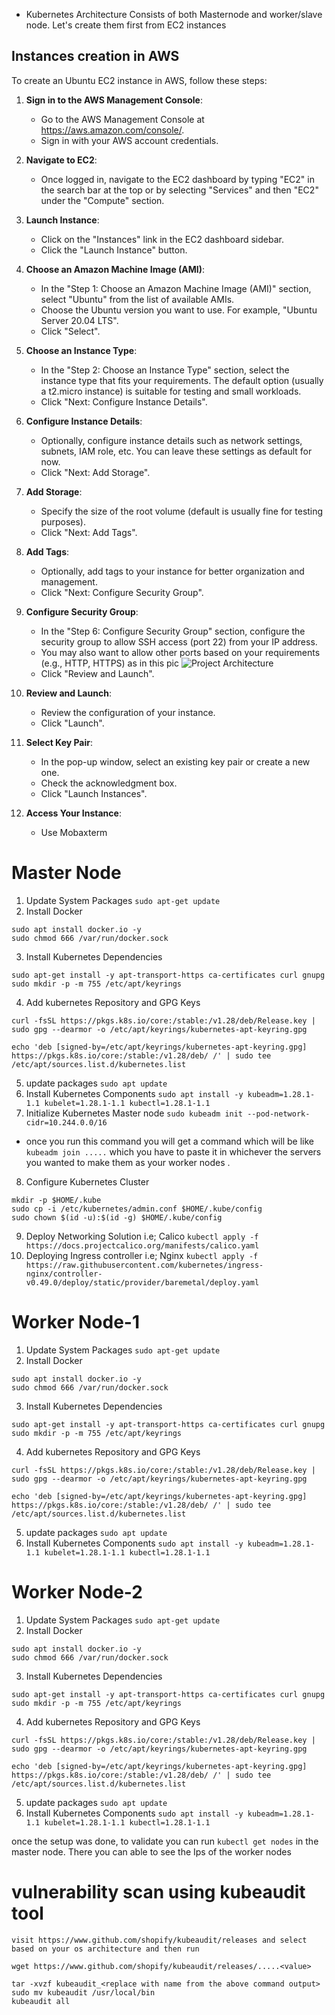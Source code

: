- Kubernetes Architecture Consists of both Masternode and worker/slave node. Let's create them first from EC2 instances

## Instances creation in AWS
To create an Ubuntu EC2 instance in AWS, follow these steps:

1. **Sign in to the AWS Management Console**:
   - Go to the AWS Management Console at https://aws.amazon.com/console/.
   - Sign in with your AWS account credentials.

2. **Navigate to EC2**:
   - Once logged in, navigate to the EC2 dashboard by typing "EC2" in the search bar at the top or by selecting "Services" and then "EC2" under the "Compute" section.

3. **Launch Instance**:
   - Click on the "Instances" link in the EC2 dashboard sidebar.
   - Click the "Launch Instance" button.

4. **Choose an Amazon Machine Image (AMI)**:
   - In the "Step 1: Choose an Amazon Machine Image (AMI)" section, select "Ubuntu" from the list of available AMIs.
   - Choose the Ubuntu version you want to use. For example, "Ubuntu Server 20.04 LTS".
   - Click "Select".

5. **Choose an Instance Type**:
   - In the "Step 2: Choose an Instance Type" section, select the instance type that fits your requirements. The default option (usually a t2.micro instance) is suitable for testing and small workloads.
   - Click "Next: Configure Instance Details".

6. **Configure Instance Details**:
   - Optionally, configure instance details such as network settings, subnets, IAM role, etc. You can leave these settings as default for now.
   - Click "Next: Add Storage".

7. **Add Storage**:
   - Specify the size of the root volume (default is usually fine for testing purposes).
   - Click "Next: Add Tags".

8. **Add Tags**:
   - Optionally, add tags to your instance for better organization and management.
   - Click "Next: Configure Security Group".

9. **Configure Security Group**:
   - In the "Step 6: Configure Security Group" section, configure the security group to allow SSH access (port 22) from your IP address.
   - You may also want to allow other ports based on your requirements (e.g., HTTP, HTTPS) as in this pic ![Project Architecture](https://github.com/user-attachments/assets/3385096c-bfd9-451b-b655-3c6a8276519a)
   - Click "Review and Launch".

10. **Review and Launch**:
    - Review the configuration of your instance.
    - Click "Launch".

11. **Select Key Pair**:
    - In the pop-up window, select an existing key pair or create a new one.
    - Check the acknowledgment box.
    - Click "Launch Instances".

12. **Access Your Instance**:
    - Use Mobaxterm

# Master Node

1. Update System Packages `sudo apt-get update`  
2. Install Docker 
```
sudo apt install docker.io -y
sudo chmod 666 /var/run/docker.sock 
```
3. Install Kubernetes Dependencies
```
sudo apt-get install -y apt-transport-https ca-certificates curl gnupg
sudo mkdir -p -m 755 /etc/apt/keyrings
```
4. Add kubernetes Repository and GPG Keys
```
curl -fsSL https://pkgs.k8s.io/core:/stable:/v1.28/deb/Release.key | sudo gpg --dearmor -o /etc/apt/keyrings/kubernetes-apt-keyring.gpg

echo 'deb [signed-by=/etc/apt/keyrings/kubernetes-apt-keyring.gpg] https://pkgs.k8s.io/core:/stable:/v1.28/deb/ /' | sudo tee /etc/apt/sources.list.d/kubernetes.list
```
5. update packages `sudo apt update`
6. Install Kubernetes Components `sudo apt install -y kubeadm=1.28.1-1.1 kubelet=1.28.1-1.1 kubectl=1.28.1-1.1`
7. Initialize Kubernetes Master node `sudo kubeadm init --pod-network-cidr=10.244.0.0/16`

- once you run this command you will get a command which will be like `kubeadm join .....` which you have to paste it in whichever the servers you wanted to make them as your worker nodes .

8. Configure Kubernetes Cluster
```
mkdir -p $HOME/.kube
sudo cp -i /etc/kubernetes/admin.conf $HOME/.kube/config
sudo chown $(id -u):$(id -g) $HOME/.kube/config
```
9. Deploy Networking Solution i.e; Calico
`kubectl apply -f https://docs.projectcalico.org/manifests/calico.yaml`
10. Deploying Ingress controller i.e; Nginx
`kubectl apply -f https://raw.githubusercontent.com/kubernetes/ingress-nginx/controller-v0.49.0/deploy/static/provider/baremetal/deploy.yaml`



# Worker Node-1

1. Update System Packages `sudo apt-get update`  
2. Install Docker 
```
sudo apt install docker.io -y
sudo chmod 666 /var/run/docker.sock 
```
3. Install Kubernetes Dependencies
```
sudo apt-get install -y apt-transport-https ca-certificates curl gnupg
sudo mkdir -p -m 755 /etc/apt/keyrings
```
4. Add kubernetes Repository and GPG Keys
```
curl -fsSL https://pkgs.k8s.io/core:/stable:/v1.28/deb/Release.key | sudo gpg --dearmor -o /etc/apt/keyrings/kubernetes-apt-keyring.gpg

echo 'deb [signed-by=/etc/apt/keyrings/kubernetes-apt-keyring.gpg] https://pkgs.k8s.io/core:/stable:/v1.28/deb/ /' | sudo tee /etc/apt/sources.list.d/kubernetes.list
```
5. update packages `sudo apt update`
6. Install Kubernetes Components `sudo apt install -y kubeadm=1.28.1-1.1 kubelet=1.28.1-1.1 kubectl=1.28.1-1.1`

# Worker Node-2

1. Update System Packages `sudo apt-get update`  
2. Install Docker 
```
sudo apt install docker.io -y
sudo chmod 666 /var/run/docker.sock 
```
3. Install Kubernetes Dependencies
```
sudo apt-get install -y apt-transport-https ca-certificates curl gnupg
sudo mkdir -p -m 755 /etc/apt/keyrings
```
4. Add kubernetes Repository and GPG Keys
```
curl -fsSL https://pkgs.k8s.io/core:/stable:/v1.28/deb/Release.key | sudo gpg --dearmor -o /etc/apt/keyrings/kubernetes-apt-keyring.gpg

echo 'deb [signed-by=/etc/apt/keyrings/kubernetes-apt-keyring.gpg] https://pkgs.k8s.io/core:/stable:/v1.28/deb/ /' | sudo tee /etc/apt/sources.list.d/kubernetes.list
```
5. update packages `sudo apt update`
6. Install Kubernetes Components `sudo apt install -y kubeadm=1.28.1-1.1 kubelet=1.28.1-1.1 kubectl=1.28.1-1.1`


once the setup was done, to validate you can run `kubectl get nodes` in the master node. There you can able to see the Ips of the worker nodes

# vulnerability scan using kubeaudit tool

```
visit https://www.github.com/shopify/kubeaudit/releases and select based on your os architecture and then run 

wget https://www.github.com/shopify/kubeaudit/releases/.....<value>

tar -xvzf kubeaudit_<replace with name from the above command output>
sudo mv kubeaudit /usr/local/bin
kubeaudit all
```
